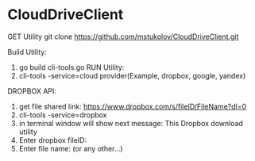# CloudDriveClient
GET Utility
git clone https://github.com/mstukolov/CloudDriveClient.git

Build Utility:
1. go build cli-tools.go
RUN Utility:
1. cli-tools -service=cloud provider(Example, dropbox, google, yandex)
  
DROPBOX API:
1. get file shared link:
https://www.dropbox.com/s/fileID/FileName?dl=0
1. cli-tools -service=dropbox
2. in terminal window will show next message: This Dropbox download utility
3. Enter dropbox fileID: <fileID>
4. Enter file name: <file name>(or any other...)

